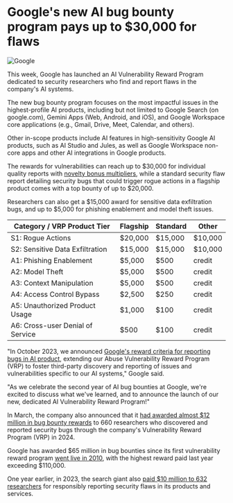 # Google's new AI bug bounty program pays up to $30,000 for flaws

![Google](https://www.bleepstatic.com/content/hl-images/2025/03/10/Google.jpg)

This week, Google has launched an AI Vulnerability Reward Program dedicated to security researchers who find and report flaws in the company's AI systems.

The new bug bounty program focuses on the most impactful issues in the highest-profile AI products, including but not limited to Google Search (on google.com), Gemini Apps (Web, Android, and iOS), and Google Workspace core applications (e.g., Gmail, Drive, Meet, Calendar, and others).

Other in-scope products include AI features in high-sensitivity Google AI products, such as AI Studio and Jules, as well as Google Workspace non-core apps and other AI integrations in Google products.

The rewards for vulnerabilities can reach up to $30,000 for individual quality reports with [novelty bonus multipliers](https://bughunters.google.com/blog/5253726944165888/level-up-your-reports-introducing-our-updated-report-quality-framework), while a standard security flaw report detailing security bugs that could trigger rogue actions in a flagship product comes with a top bounty of up to $20,000.

Researchers can also get a $15,000 award for sensitive data exfiltration bugs, and up to $5,000 for phishing enablement and model theft issues.

| **Category / VRP Product Tier**  | **Flagship** | **Standard** | **Other** |
| -------------------------------- | ------------ | ------------ | --------- |
| S1: Rogue Actions                | $20,000      | $15,000      | $10,000   |
| S2: Sensitive Data Exfiltration  | $15,000      | $15,000      | $10,000   |
| A1: Phishing Enablement          | $5,000       | $500         | credit    |
| A2: Model Theft                  | $5,000       | $500         | credit    |
| A3: Context Manipulation         | $5,000       | $500         | credit    |
| A4: Access Control Bypass        | $2,500       | $250         | credit    |
| A5: Unauthorized Product Usage   | $1,000       | $100         | credit    |
| A6: Cross-user Denial of Service | $500         | $100         | credit    |

"In October 2023, we announced [Google's reward criteria for reporting bugs in AI product](https://security.googleblog.com/2023/10/googles-reward-criteria-for-reporting.html), extending our Abuse Vulnerability Reward Program (VRP) to foster third-party discovery and reporting of issues and vulnerabilities specific to our AI systems," Google said.

"As we celebrate the second year of AI bug bounties at Google, we're excited to discuss what we've learned, and to announce the launch of our new, dedicated AI Vulnerability Reward Program!"

In March, the company also announced that it [had awarded almost $12 million in bug bounty rewards](https://www.bleepingcomputer.com/news/security/google-paid-12-million-in-bug-bounties-last-year-to-security-researchers/) to 660 researchers who discovered and reported security bugs through the company's Vulnerability Reward Program (VRP) in 2024.

Google has awarded $65 million in bug bounties since its first vulnerability reward program [went live in 2010](https://security.googleblog.com/2010/11/rewarding-web-application-security.html), with the highest reward paid last year exceeding $110,000.

One year earlier, in 2023, the search giant also [paid $10 million to 632 researchers](https://www.bleepingcomputer.com/news/google/google-paid-10-million-in-bug-bounty-rewards-last-year/) for responsibly reporting security flaws in its products and services.